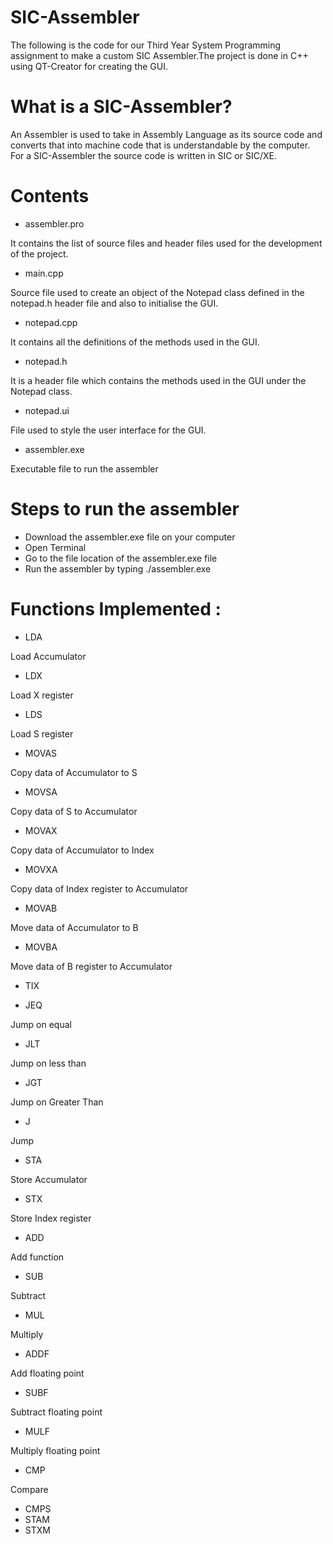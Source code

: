 # SIC-Assembler

The following is the code for our Third Year System Programming assignment to make a custom SIC Assembler.The project is done in C++ using QT-Creator for creating the GUI. 

# What is a SIC-Assembler?

An Assembler is used to take in Assembly Language as its source code and converts that into machine code that is understandable by the computer. For a SIC-Assembler the source code is written in SIC or SIC/XE.

# Contents

* assembler.pro

It contains the list of source files and header files used for the development of the project.

* main.cpp

Source file used to create an object of the Notepad class defined in the notepad.h header file and also to initialise the GUI.

* notepad.cpp

It contains all the definitions of the methods used in the GUI.

* notepad.h

It is a header file which contains the methods used in the GUI under the Notepad class. 

* notepad.ui

File used to style the user interface for the GUI. 

* assembler.exe

Executable file to run the assembler

# Steps to run the assembler

* Download the assembler.exe file on your computer
* Open Terminal 
* Go to the file location of the assembler.exe file
* Run the assembler by typing ./assembler.exe


# Functions Implemented :

* LDA 

Load Accumulator

* LDX

Load X register

* LDS

Load S register

* MOVAS

Copy data of Accumulator to S

* MOVSA

Copy data of S to Accumulator

* MOVAX

Copy data of Accumulator to Index

* MOVXA

Copy data of Index register to Accumulator

* MOVAB

Move data of Accumulator to B

* MOVBA

Move data of B register to Accumulator

* TIX



* JEQ

Jump on equal 

* JLT

Jump on less than

* JGT

Jump on Greater Than

* J

Jump

* STA

Store Accumulator

* STX

Store Index register

* ADD

Add function

* SUB

Subtract 

* MUL

Multiply

* ADDF

Add floating point

* SUBF

Subtract floating point

* MULF

Multiply floating point

* CMP

Compare

* CMPS
* STAM
* STXM






